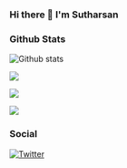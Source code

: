 ### Hi there 👋 I'm Sutharsan

<!--
**s-sutharsan-20/s-sutharsan-20** is a ✨ _special_ ✨ repository because its `README.md` (this file) appears on your GitHub profile.

Here are some ideas to get you started:
###

- 🔭 I’m a Student
- 🌱 I’m currently learning python,SQL,..
- 💬 learning on sololearn-https://www.sololearn.com/profile/20162416
- 📫 Reach me on twitter:https://twitter.com/s_sutharsan_20
- 😄 Pronouns: """WORK HARD UNTIL YOUR BANK BALANCE LOOKS LIKE A PHONE NUMBER"""
- ⚡ Chess player 
play with me on chess.com id-https://www.chess.com/member/s_sutharsan_20
###
-->

### Github Stats
![Github stats](https://github-readme-stats.vercel.app/api?username=s-sutharsan-20&theme=highcontrast&show_icons=true&count_private=true)


![](https://github-readme-streak-stats.herokuapp.com/?user=s-sutharsan-20&theme=radical&hide_border=false)<br/>

![](https://github-readme-stats.vercel.app/api/top-langs/?username=s-sutharsan-20&theme=radical&hide_border=false&include_all_commits=false&count_private=false&layout=compact)

[![](https://visitcount.itsvg.in/api?id=BetaSpider&icon=0&color=2)](https://visitcount.itsvg.in)



### Social
[![Twitter](https://img.shields.io/badge/Twitter-%231DA1F2.svg?logo=Twitter&logoColor=white)](https://twitter.com/s_sutharsan_20) 
